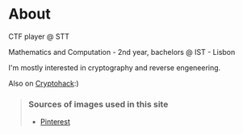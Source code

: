 # About

CTF player @ STT

Mathematics and Computation - 2nd year, bachelors @ IST - Lisbon

I'm mostly interested in cryptography and reverse engeneering.

Also on [Cryptohack](https://cryptohack.org/user/lizardqueen/):)


> ### Sources of images used in this site
> - [Pinterest](https://www.pinterest.com/pin/472948398369833813/)
